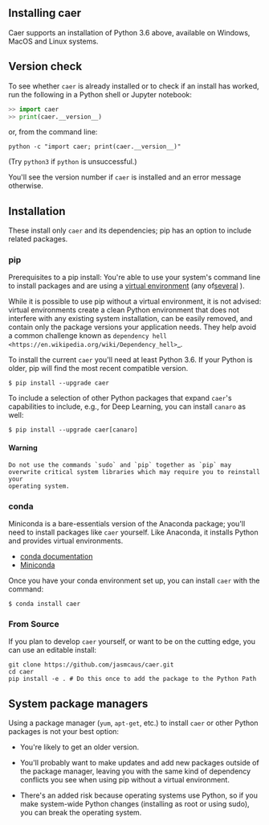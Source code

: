 ## Installing caer

Caer supports an installation of Python 3.6 above, available on Windows, MacOS and Linux systems. 

Version check
------------------------------------------------------------------------------

To see whether `caer` is already installed or to check if an install has
worked, run the following in a Python shell or Jupyter notebook:

```python
>> import caer
>> print(caer.__version__)
```

or, from the command line:

```shell
python -c "import caer; print(caer.__version__)"
```

(Try ``python3`` if ``python`` is unsuccessful.)

You'll see the version number if `caer` is installed and
an error message otherwise.

## Installation

These install only `caer` and its dependencies; pip has an option to
include related packages.

### pip

Prerequisites to a pip install: You're able to use your system's command line to
install packages and are using a
[virtual environment](https://towardsdatascience.com/virtual-environments-104c62d48c54?gi=2532aa12906#ee81) (any of[several](https://stackoverflow.com/questions/41573587/what-is-the-difference-between-venv-pyvenv-pyenv-virtualenv-virtualenvwrappe) ).

While it is possible to use pip without a virtual environment, it is not advised: 
virtual environments create a clean Python environment that does not interfere 
with any existing system installation, can be easily removed, and contain only
the package versions your application needs. They help avoid a common
challenge known as 
`dependency hell <https://en.wikipedia.org/wiki/Dependency_hell>`_.

To install the current `caer` you'll need at least Python 3.6. If
your Python is older, pip will find the most recent compatible version.

```shell
$ pip install --upgrade caer
```

To include a selection of other Python packages that expand
``caer``'s capabilities to include, e.g., for Deep Learning, you can install `canaro` as well: 

```shell
$ pip install --upgrade caer[canaro]
```

#### Warning

    Do not use the commands `sudo` and `pip` together as `pip` may
    overwrite critical system libraries which may require you to reinstall your
    operating system.


### conda

Miniconda is a bare-essentials version of the Anaconda package; you'll need to
install packages like `caer` yourself. Like Anaconda, it installs
Python and provides virtual environments.

- [conda documentation](https://docs.conda.io)
- [Miniconda](https://docs.conda.io/en/latest/miniconda.html)

Once you have your conda environment set up, you can install `caer`
with the command:

```shell
$ conda install caer
```

### From Source
If you plan to develop `caer` yourself, or want to be on the cutting edge, you can use an editable install:

```shell
git clone https://github.com/jasmcaus/caer.git
cd caer
pip install -e . # Do this once to add the package to the Python Path
```

## System package managers

Using a package manager (`yum`, `apt-get`, etc.) to install `caer`
or other Python packages is not your best option:

- You're likely to get an older version.

- You'll probably want to make updates and add new packages outside of
  the package manager, leaving you with the same kind of
  dependency conflicts you see when using pip without a virtual environment.

- There's an added risk because operating systems use Python, so if you
  make system-wide Python changes (installing as root or using sudo),
  you can break the operating system.
